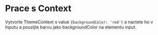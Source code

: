 # Prace s Context

Vytvorte ThemeContext s value `{backgroundColor: 'red'}` a nactete ho v Inputu a pouzijte barvu jako backgroundColor na elementu input.
